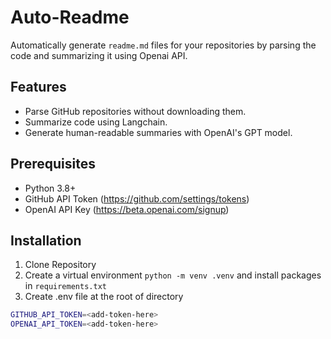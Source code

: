 # Auto-Readme

Automatically generate `readme.md` files for your repositories by parsing the code and summarizing it using Openai API.

## Features

- Parse GitHub repositories without downloading them.
- Summarize code using Langchain.
- Generate human-readable summaries with OpenAI's GPT model.

## Prerequisites

- Python 3.8+
- GitHub API Token (https://github.com/settings/tokens)
- OpenAI API Key (https://beta.openai.com/signup)

## Installation

1. Clone Repository
2. Create a virtual environment `python -m venv .venv` and install packages in `requirements.txt`
2. Create .env file at the root of directory

```bash
GITHUB_API_TOKEN=<add-token-here>
OPENAI_API_TOKEN=<add-token-here>
```
